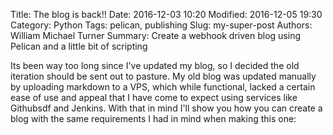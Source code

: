 Title: The blog is back!! 
Date: 2016-12-03 10:20 
Modified: 2016-12-05 19:30 
Category: Python 
Tags: pelican, publishing 
Slug: my-super-post 
Authors: William Michael Turner 
Summary: Create a webhook driven blog using Pelican and a little bit of scripting

Its been way too long since I've updated my blog, so I decided the old iteration should be sent out to pasture. My old blog was updated manually by uploading markdown to a VPS, which while functional, lacked a certain ease of use and appeal that I have come to expect using services like Githubsdf and Jenkins. With that in mind I'll show you how you can create a blog with the same requirements I had in mind when making this one:
